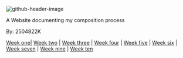 ![github-header-image](https://github.com/2504822K/mysonicartsdocumentation.io/assets/145678268/2159bca3-c68e-43f5-a5b1-eb8f391b352f) 
 
A Website documenting my composition process

By: 2504822K

[Week one](Week1.md)| [Week two](Week2.md) | [Week three](Week3.md) | [Week four](Week4.md) | [Week five](Week5.md) | [Week six](Week6.md) | [Week seven](week7.md) | [Week nine](week9.md) | [Week ten](week10.md) 


<link rel="stylesheet" type="text/css" href="style.css">


